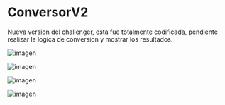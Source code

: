 # ConversorV2

Nueva version del challenger, esta fue totalmente codificada, pendiente realizar la logica de conversion y mostrar los resultados.

![imagen](https://github.com/Pablosan1979/ConversorV2/assets/105828284/b92da58e-18a9-4379-af9b-8efa2b2e6d94)

![imagen](https://github.com/Pablosan1979/ConversorV2/assets/105828284/e9722302-d427-4422-b259-3518dfb393cc)

![imagen](https://github.com/Pablosan1979/ConversorV2/assets/105828284/112d5235-7355-41d9-8769-cd2927123c03)

![imagen](https://github.com/Pablosan1979/ConversorV2/assets/105828284/ffdc0fa7-4171-4714-b333-b658a43d643f)
